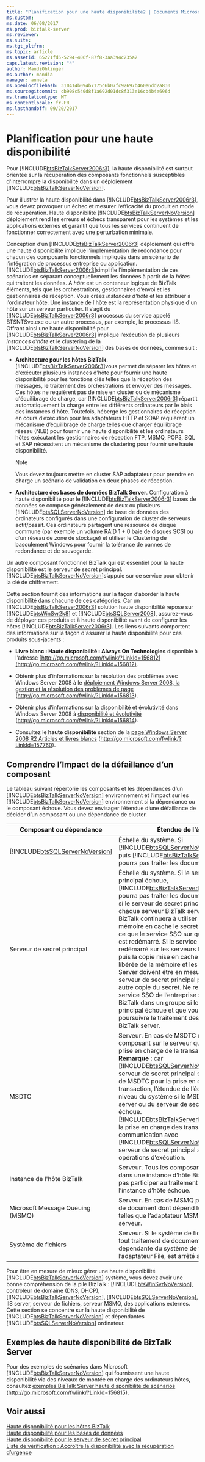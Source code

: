 ```yaml
---
title: "Planification pour une haute disponibilité2 | Documents Microsoft"
ms.custom: 
ms.date: 06/08/2017
ms.prod: biztalk-server
ms.reviewer: 
ms.suite: 
ms.tgt_pltfrm: 
ms.topic: article
ms.assetid: 65271fd5-5294-406f-87f8-3aa394c235a2
caps.latest.revision: "4"
author: MandiOhlinger
ms.author: mandia
manager: anneta
ms.openlocfilehash: 310414b094b7175c6b07fc92697b460e6dd2a830
ms.sourcegitcommit: cb908c540d8f1a692d01dc8f313e16cb4b4e696d
ms.translationtype: MT
ms.contentlocale: fr-FR
ms.lasthandoff: 09/20/2017
---
```

# <a name="planning-for-high-availability"></a>Planification pour une haute disponibilité
Pour [!INCLUDE[btsBizTalkServer2006r3](../includes/btsbiztalkserver2006r3-md.md)], la haute disponibilité est surtout orientée sur la récupération des composants fonctionnels susceptibles d'interrompre la disponibilité dans un déploiement [!INCLUDE[btsBizTalkServerNoVersion](../includes/btsbiztalkservernoversion-md.md)].  
  
 Pour illustrer la haute disponibilité dans [!INCLUDE[btsBizTalkServer2006r3](../includes/btsbiztalkserver2006r3-md.md)], vous devez provoquer un échec et mesurer l’efficacité du produit en mode de récupération. Haute disponibilité [!INCLUDE[btsBizTalkServerNoVersion](../includes/btsbiztalkservernoversion-md.md)] déploiement rend les erreurs et échecs transparent pour les systèmes et les applications externes et garantit que tous les services continuent de fonctionner correctement avec une perturbation minimale.  
  
 Conception d’un [!INCLUDE[btsBizTalkServer2006r3](../includes/btsbiztalkserver2006r3-md.md)] déploiement qui offre une haute disponibilité implique l’implémentation de redondance pour chacun des composants fonctionnels impliqués dans un scénario de l’intégration de processus entreprise ou application. [!INCLUDE[btsBizTalkServer2006r3](../includes/btsbiztalkserver2006r3-md.md)]simplifie l’implémentation de ces scénarios en séparant conceptuellement les données à partir de la *hôtes* qui traitent les données. A *hôte* est un conteneur logique de BizTalk éléments, tels que les orchestrations, gestionnaires d’envoi et les gestionnaires de réception. Vous créez *instances d’hôte* et les attribuer à l’ordinateur hôte. Une instance de l'hôte est la représentation physique d'un hôte sur un serveur particulier. Il s’agit du [!INCLUDE[btsBizTalkServer2006r3](../includes/btsbiztalkserver2006r3-md.md)] processus du service appelé BTSNTSvc.exe ou un autre processus, par exemple, le processus IIS. Offrant ainsi une haute disponibilité pour [!INCLUDE[btsBizTalkServer2006r3](../includes/btsbiztalkserver2006r3-md.md)] implique l’exécution de plusieurs *instances d’hôte* et le clustering de la [!INCLUDE[btsBizTalkServerNoVersion](../includes/btsbiztalkservernoversion-md.md)] des bases de données, comme suit :  
  
-   **Architecture pour les hôtes BizTalk**. [!INCLUDE[btsBizTalkServer2006r3](../includes/btsbiztalkserver2006r3-md.md)]vous permet de séparer les hôtes et d’exécuter plusieurs instances d’hôte pour fournir une haute disponibilité pour les fonctions clés telles que la réception des messages, le traitement des orchestrations et envoyer des messages. Ces hôtes ne requièrent pas de mise en cluster ou de mécanisme d'équilibrage de charge, car [!INCLUDE[btsBizTalkServer2006r3](../includes/btsbiztalkserver2006r3-md.md)] répartit automatiquement la charge entre les différents ordinateurs par le biais des instances d'hôte. Toutefois, héberge les gestionnaires de réception en cours d’exécution pour les adaptateurs HTTP et SOAP requièrent un mécanisme d’équilibrage de charge telles que charger équilibrage réseau (NLB) pour fournir une haute disponibilité et les ordinateurs hôtes exécutant les gestionnaires de réception FTP, MSMQ, POP3, SQL et SAP nécessitent un mécanisme de clustering pour fournir une haute disponibilité.  
  
    > [!NOTE]  
    >  Vous devez toujours mettre en cluster SAP adaptateur pour prendre en charge un scénario de validation en deux phases de réception.  
  
-   **Architecture des bases de données BizTalk Server**. Configuration à haute disponibilité pour le [!INCLUDE[btsBizTalkServer2006r3](../includes/btsbiztalkserver2006r3-md.md)] bases de données se compose généralement de deux ou plusieurs [!INCLUDE[btsSQLServerNoVersion](../includes/btssqlservernoversion-md.md)] de base de données des ordinateurs configurés dans une configuration de cluster de serveurs actif/passif. Ces ordinateurs partagent une ressource de disque commune (par exemple un volume RAID 1 + 0 baie de disques SCSI ou d’un réseau de zone de stockage) et utiliser le Clustering de basculement Windows pour fournir la tolérance de pannes de redondance et de sauvegarde.  
  
 Un autre composant fonctionnel BizTalk qui est essentiel pour la haute disponibilité est le serveur de secret principal. [!INCLUDE[btsBizTalkServerNoVersion](../includes/btsbiztalkservernoversion-md.md)]s’appuie sur ce service pour obtenir la clé de chiffrement.  
  
 Cette section fournit des informations sur la façon d’aborder la haute disponibilité dans chacune de ces catégories. Car un [!INCLUDE[btsBizTalkServer2006r3](../includes/btsbiztalkserver2006r3-md.md)] solution haute disponibilité repose sur [!INCLUDE[btsWinSvr2k8](../includes/btswinsvr2k8-md.md)] et [!INCLUDE[btsSQLServer2008](../includes/btssqlserver2008-md.md)], assurez-vous de déployer ces produits et à haute disponibilité avant de configurer les hôtes [!INCLUDE[btsBizTalkServer2006r3](../includes/btsbiztalkserver2006r3-md.md)]. Les liens suivants comportent des informations sur la façon d'assurer la haute disponibilité pour ces produits sous-jacents :  
  
-   **Livre blanc : Haute disponibilité : Always On Technologies** disponible à l’adresse [http://go.microsoft.com/fwlink/?LinkId=156812](http://go.microsoft.com/fwlink/?LinkId=156812).  
  
-   Obtenir plus d’informations sur la résolution des problèmes avec Windows Server 2008 à le [déploiement Windows Server 2008, la gestion et la résolution des problèmes de page](http://go.microsoft.com/fwlink/?LinkId=156813) (http://go.microsoft.com/fwlink/?LinkId=156813).  
  
-   Obtenir plus d’informations sur la disponibilité et évolutivité dans Windows Server 2008 à [disponibilité et évolutivité](http://go.microsoft.com/fwlink/?LinkId=156814) (http://go.microsoft.com/fwlink/?LinkId=156814).  
  
-   Consultez le **haute disponibilité** section de la [page Windows Server 2008 R2 Articles et livres blancs](http://go.microsoft.com/fwlink/?LinkId=157760) (http://go.microsoft.com/fwlink/?LinkId=157760).  
  
## <a name="understanding-the-impact-of-a-component-failure"></a>Comprendre l’Impact de la défaillance d’un composant  
 Le tableau suivant répertorie les composants et les dépendances d’un [!INCLUDE[btsBizTalkServerNoVersion](../includes/btsbiztalkservernoversion-md.md)] environnement et l’impact sur les [!INCLUDE[btsBizTalkServerNoVersion](../includes/btsbiztalkservernoversion-md.md)] environnement si la dépendance ou le composant échoue. Vous devez envisager l’étendue d’une défaillance de décider d’un composant ou une dépendance de cluster.  
  
|Composant ou dépendance|Étendue de l’échec|  
|-----------------------------|----------------------|  
|[!INCLUDE[btsSQLServerNoVersion](../includes/btssqlservernoversion-md.md)]|Échelle du système. Si [!INCLUDE[btsSQLServerNoVersion](../includes/btssqlservernoversion-md.md)] échoue puis [!INCLUDE[btsBizTalkServerNoVersion](../includes/btsbiztalkservernoversion-md.md)] ne pourra pas traiter les documents.|  
|Serveur de secret principal|Échelle du système. Si le serveur de secret principal échoue, [!INCLUDE[btsBizTalkServerNoVersion](../includes/btsbiztalkservernoversion-md.md)] ne pourra pas traiter les documents. **Remarque :** si le serveur de secret principal échoue, chaque serveur BizTalk server dans le groupe BizTalk continuera à utiliser une copie en mémoire en cache le secret principal jusqu'à ce que le service SSO sur que BizTalk server est redémarré. Si le service SSO est redémarré sur les serveurs BizTalk Server, puis la copie mise en cache du secret est libérée de la mémoire et les serveurs BizTalk Server doivent être en mesure de contacter le serveur de secret principal pour obtenir une autre copie du secret. Ne redémarrez pas le service SSO de l’entreprise sur les serveurs BizTalk dans un groupe si le serveur de secret principal échoue et que vous souhaitez poursuivre le traitement des documents de BizTalk server.|  
|MSDTC|Serveur. En cas de MSDTC n’importe quel composant sur le serveur qui nécessite la prise en charge de la transaction échoue. **Remarque :** car [!INCLUDE[btsSQLServerNoVersion](../includes/btssqlservernoversion-md.md)] et le serveur de secret principal sont dépendants de MSDTC pour la prise en charge de la transaction, l’étendue de l’échec sera au niveau du système si le MSDTC sur SQL server ou du serveur de secret principal échoue. [!INCLUDE[btsBizTalkServerNoVersion](../includes/btsbiztalkservernoversion-md.md)]requiert la prise en charge des transactions lors de la communication avec [!INCLUDE[btsSQLServerNoVersion](../includes/btssqlservernoversion-md.md)] et le serveur de secret principal au cours des opérations d’exécution.|  
|Instance de l'hôte BizTalk|Serveur. Tous les composants hébergées dans une instance d’hôte BizTalk ne pourront pas participer au traitement de document si l’instance d’hôte échoue.|  
|Microsoft Message Queuing (MSMQ)|Serveur. En cas de MSMQ puis tout traitement de document dont dépend le service MSMQ, telles que l’adaptateur MSMQ, est arrêté sur le serveur.|  
|Système de fichiers|Serveur. Si le système de fichiers échoue puis tout traitement de document qui est dépendante du système de fichiers, telles que l’adaptateur File, est arrêté sur le serveur.|  
  
 Pour être en mesure de mieux gérer une haute disponibilité [!INCLUDE[btsBizTalkServerNoVersion](../includes/btsbiztalkservernoversion-md.md)] système, vous devez avoir une bonne compréhension de la pile BizTalk : [!INCLUDE[btsWinSvrNoVersion](../includes/btswinsvrnoversion-md.md)], contrôleur de domaine (DNS, DHCP), [!INCLUDE[btsBizTalkServerNoVersion](../includes/btsbiztalkservernoversion-md.md)], [!INCLUDE[btsSQLServerNoVersion](../includes/btssqlservernoversion-md.md)], IIS server, serveur de fichiers, serveur MSMQ, des applications externes. Cette section se concentre sur la haute disponibilité de [!INCLUDE[btsBizTalkServerNoVersion](../includes/btsbiztalkservernoversion-md.md)] et dépendantes [!INCLUDE[btsSQLServerNoVersion](../includes/btssqlservernoversion-md.md)] ordinateur.  
  
## <a name="biztalk-server-high-availability-examples"></a>Exemples de haute disponibilité de BizTalk Server  
 Pour des exemples de scénarios dans Microsoft [!INCLUDE[btsBizTalkServerNoVersion](../includes/btsbiztalkservernoversion-md.md)] qui fournissent une haute disponibilité via des niveaux de montée en charge des ordinateurs hôtes, consultez [exemples BizTalk Server haute disponibilité de scénarios](http://go.microsoft.com/fwlink/?LinkId=156815) (http://go.microsoft.com/fwlink/?LinkId=156815).  
  
## <a name="see-also"></a>Voir aussi  
 [Haute disponibilité pour les hôtes BizTalk](../technical-guides/high-availability-for-biztalk-hosts.md)   
 [Haute disponibilité pour les bases de données](../technical-guides/high-availability-for-databases.md)   
 [Haute disponibilité pour le serveur de secret principal](../technical-guides/high-availability-for-the-master-secret-server.md)   
 [Liste de vérification : Accroître la disponibilité avec la récupération d’urgence](../technical-guides/checklist-increasing-availability-with-disaster-recovery.md)